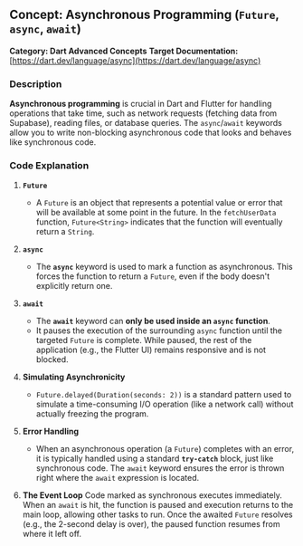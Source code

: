 ## Concept: Asynchronous Programming (`Future`, `async`, `await`)

**Category: Dart Advanced Concepts**
**Target Documentation:** [https://dart.dev/language/async](https://dart.dev/language/async)

### Description
**Asynchronous programming** is crucial in Dart and Flutter for handling operations that take time, such as network requests (fetching data from Supabase), reading files, or database queries. The `async`/`await` keywords allow you to write non-blocking asynchronous code that looks and behaves like synchronous code.

### Code Explanation

1. **`Future`**
   * A `Future` is an object that represents a potential value or error that will be available at some point in the future. In the `fetchUserData` function, `Future<String>` indicates that the function will eventually return a `String`.

2. **`async`**
   * The **`async`** keyword is used to mark a function as asynchronous. This forces the function to return a `Future`, even if the body doesn't explicitly return one.

3. **`await`**
   * The **`await`** keyword can **only be used inside an `async` function**.
   * It pauses the execution of the surrounding `async` function until the targeted `Future` is complete. While paused, the rest of the application (e.g., the Flutter UI) remains responsive and is not blocked.

4. **Simulating Asynchronicity**
   * `Future.delayed(Duration(seconds: 2))` is a standard pattern used to simulate a time-consuming I/O operation (like a network call) without actually freezing the program.

5. **Error Handling**
   * When an asynchronous operation (a `Future`) completes with an error, it is typically handled using a standard **`try-catch`** block, just like synchronous code. The `await` keyword ensures the error is thrown right where the `await` expression is located.

6. **The Event Loop**
   Code marked as synchronous executes immediately. When an `await` is hit, the function is paused and execution returns to the main loop, allowing other tasks to run. Once the awaited `Future` resolves (e.g., the 2-second delay is over), the paused function resumes from where it left off.